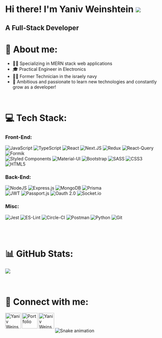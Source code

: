 # Hi there! I'm Yaniv Weinshtein ![](https://user-images.githubusercontent.com/18350557/176309783-0785949b-9127-417c-8b55-ab5a4333674e.gif)

## A Full-Stack Developer

# 📖 About me:
* 👨‍💻 Specializing in MERN stack web applications
* 🎓 Practical Engineer in Electronics 
* 👨‍🔧 Former Technician in the israely navy
* 💪 Ambitious and passionate to learn new technologies and constantly grow as a developer!
<!-- * 💻 Looking for a role as Full-Stack developer to absorb knowledge -->

<br/>

# 💻 Tech Stack:
### Front-End:
![JavaScript](https://img.shields.io/badge/javascript-%23323330.svg?style=for-the-badge&logo=javascript&logoColor=%23F7DF1E)
![TypeScript](https://img.shields.io/badge/typescript-%23007ACC.svg?style=for-the-badge&logo=typescript&logoColor=white)
![React](https://img.shields.io/badge/react-%2320232a.svg?style=for-the-badge&logo=react&logoColor=%2361DAFB)
![Next.JS](https://img.shields.io/badge/next.js-black.svg?style=for-the-badge&logo=next.js&logoColor=white)
![Redux](https://img.shields.io/badge/redux-%23593d88.svg?style=for-the-badge&logo=redux&logoColor=white)
![React-Query](https://img.shields.io/badge/React--Query-ff4154?style=for-the-badge&logo=react-query&logoColor=white)
![Formik](https://img.shields.io/badge/Formik-%230051cd.svg?style=for-the-badge&logo=formik&logoColor=white)  
![Styled Components](https://img.shields.io/badge/styled--components-DB7093?style=for-the-badge&logo=styled-components&logoColor=white)
![Material-UI](https://img.shields.io/badge/material--ui-white.svg?style=for-the-badge&logo=mui&logoColor=0076ed)
![Bootstrap](https://img.shields.io/badge/bootstrap-%23563D7C.svg?style=for-the-badge&logo=bootstrap&logoColor=white)
![SASS](https://img.shields.io/badge/SASS-hotpink.svg?style=for-the-badge&logo=SASS&logoColor=white)
![CSS3](https://img.shields.io/badge/css3-%231572B6.svg?style=for-the-badge&logo=css3&logoColor=white)
![HTML5](https://img.shields.io/badge/html5-%23E34F26.svg?style=for-the-badge&logo=html5&logoColor=white)



### Back-End:
![NodeJS](https://img.shields.io/badge/node.js-6DA55F?style=for-the-badge&logo=node.js&logoColor=white)
![Express.js](https://img.shields.io/badge/express.js-%23404d59.svg?style=for-the-badge&logo=express&logoColor=%2361DAFB)
![MongoDB](https://img.shields.io/badge/MongoDB-%234ea94b.svg?style=for-the-badge&logo=mongodb&logoColor=white)
![Prisma](https://img.shields.io/badge/prisma-black.svg?style=for-the-badge&logo=prisma&logoColor=white)  
![JWT](https://img.shields.io/badge/json--web--token-black?style=for-the-badge&color=%23f3f3f3)
![Passport.js](https://img.shields.io/badge/Passport.js-%2320232a?style=for-the-badge&logo=passport&badgeColor=010101)
![Oauth 2.0](https://img.shields.io/badge/Oauth2.0-black?style=for-the-badge)
![Socket.io](https://img.shields.io/badge/Socket.io-black?style=for-the-badge&logo=socket.io&badgeColor=010101)

### Misc:
![Jest](https://img.shields.io/badge/jest-c03b13?style=for-the-badge&logo=jest&badgeColor=010101)
![ES-Lint](https://img.shields.io/badge/es--lint-4A2EC4?style=for-the-badge&logo=eslint&logoColor=white)
![Circle-CI](https://img.shields.io/badge/circle--ci-323232?style=for-the-badge&logo=circleci&badgeColor=010101)
![Postman](https://img.shields.io/badge/Postman-FF6C37?style=for-the-badge&logo=postman&logoColor=white)
![Python](https://img.shields.io/badge/python-3670A0?style=for-the-badge&logo=python&logoColor=ffdd54)
![Git](https://img.shields.io/badge/git-323232?style=for-the-badge&logo=git&badgeColor=010101)

<br />  
<br />  

# 📊 GitHub Stats:
![](https://github-readme-stats.vercel.app/api?username=yanivwein24&theme=dark&hide_border=false&include_all_commits=false&count_private=true) <br />  
<br />  

# 🔗 Connect with me:
[<img align="left" alt="Yaniv Weinshtein | LinkedIn" width="50px" src="https://upload.wikimedia.org/wikipedia/commons/thumb/f/f8/LinkedIn_icon_circle.svg/2048px-LinkedIn_icon_circle.svg.png" />](https://www.linkedin.com/in/yaniv-weinshtein/)
[<img align="left" alt="Portfolio" width="50px" src="https://cdn1.iconfinder.com/data/icons/social-messaging-ui-color-shapes/128/world-circle-blue-512.png" />](https://yaniv-weinshtein.netlify.app/)
[<img align="left" alt="Yaniv Weinshtein | Gmail" width="50px" src="https://upload.wikimedia.org/wikipedia/commons/2/2e/Gmail_2020.png" />](mailto:yanivwein22@gmail.com)
<br />
<br />
  
![Snake animation](https://user-images.githubusercontent.com/97472180/233784976-88466ffb-dee6-43ab-a3aa-43e76208b6dd.svg)
<!-- https://platane.github.io/snk/  create animated snake svg-->
<!--
// [![](https://visitcount.itsvg.in/api?id=yanivwein24&icon=0&color=0)](https://visitcount.itsvg.in)
-->

